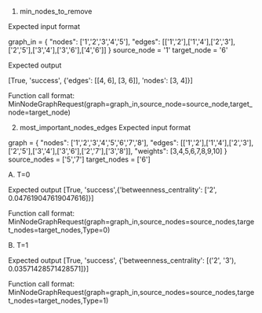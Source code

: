 
1. min_nodes_to_remove

Expected input format 

graph_in = {
    "nodes": ['1','2','3','4','5'],
    "edges": [['1','2'],['1','4'],['2','3'],['2','5'],['3','4'],['3','6'],['4','6']]
    }
source_node = '1'
target_node = '6'

Expected output 

[True, 'success', {'edges': [[4, 6], [3, 6]], 'nodes': [3, 4]}]

Function call format: 
MinNodeGraphRequest(graph=graph_in,source_node=source_node,target_node=target_node)

2. most_important_nodes_edges
Expected input format 

graph = {
    "nodes": ['1','2','3','4','5','6','7','8'],
    "edges": [['1','2'],['1','4'],['2','3'],['2','5'],['3','4'],['3','6'],['2','7'],['3','8']],
    "weights": [3,4,5,6,7,8,9,10]
}
source_nodes = ['5','7']
target_nodes = ['6']

A. T=0

Expected output 
[True, 'success',{'betweenness_centrality': ['2', 0.047619047619047616]}]

Function call format: 
MinNodeGraphRequest(graph=graph_in,source_nodes=source_nodes,target_nodes=target_nodes,Type=0)

B. T=1

Expected output 
[True, 'success', {'betweenness_centrality': [('2', '3'), 0.03571428571428571]}]

Function call format: 
MinNodeGraphRequest(graph=graph_in,source_nodes=source_nodes,target_nodes=target_nodes,Type=1)


